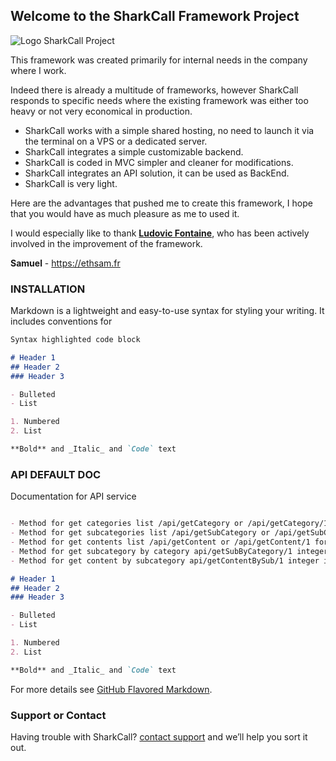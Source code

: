 ## Welcome to the SharkCall Framework Project

![Logo SharkCall Project](https://github.com/ethsam/Sharkcall-Framework-with-backend/blob/master/sharkcall-with-backend/logo-SharkCall.png)

This framework was created primarily for internal needs in the company where I work.

Indeed there is already a multitude of frameworks, however SharkCall responds to specific needs where the existing framework was either too heavy or not very economical in production.

- SharkCall works with a simple shared hosting, no need to launch it via the terminal on a VPS or a dedicated server.
- SharkCall integrates a simple customizable backend.
- SharkCall is coded in MVC simpler and cleaner for modifications.
- SharkCall integrates an API solution, it can be used as BackEnd.
- SharkCall is very light.

Here are the advantages that pushed me to create this framework, I hope that you would have as much pleasure as me to used it.


I would especially like to thank **[Ludovic Fontaine](https://github.com/Ludovic974)**, who has been actively involved in the improvement of the framework.

**Samuel** - https://ethsam.fr

### INSTALLATION

Markdown is a lightweight and easy-to-use syntax for styling your writing. It includes conventions for

```markdown
Syntax highlighted code block

# Header 1
## Header 2
### Header 3

- Bulleted
- List

1. Numbered
2. List

**Bold** and _Italic_ and `Code` text

```

### API DEFAULT DOC

Documentation for API service

```markdown

- Method for get categories list /api/getCategory or /api/getCategory/1 for get single category
- Method for get subcategories list /api/getSubCategory or /api/getSubCategory/1 for get single subcategory
- Method for get contents list /api/getContent or /api/getContent/1 for get single content
- Method for get subcategory by category api/getSubByCategory/1 integer is ID of category
- Method for get content by subcategory api/getContentBySub/1 integer is ID of subcategory

# Header 1
## Header 2
### Header 3

- Bulleted
- List

1. Numbered
2. List

**Bold** and _Italic_ and `Code` text

```

For more details see [GitHub Flavored Markdown](https://guides.github.com/features/mastering-markdown/).


### Support or Contact

Having trouble with SharkCall? [contact support](https://ethsam.fr) and we’ll help you sort it out.
